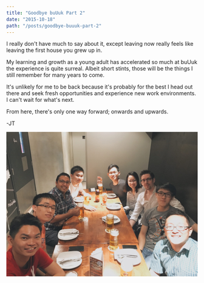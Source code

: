 ```yaml
---
title: "Goodbye buUuk Part 2"
date: "2015-10-18"
path: "/posts/goodbye-buuuk-part-2"
---
```


I really don't have much to say about it, except leaving now really feels like leaving the first house you grew up in.

My learning and growth as a young adult has accelerated so much at buUuk the experience is quite surreal. Albeit short stints, those will be the things I still remember for many years to come.

It's unlikely for me to be back because it's probably for the best I head out there and seek fresh opportunities and experience new work environments. I can't wait for what's next.

From here, there's only one way forward; onwards and upwards.

-JT

![image](buuuk.jpg)
